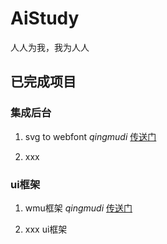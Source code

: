 # AiStudy
人人为我，我为人人


## 已完成项目

### 集成后台
1. svg to webfont *qingmudi* [传送门](http://baidu.com)

2. xxx


### ui框架
1. wmu框架 *qingmudi* [传送门](http://baidu.com)


2. xxx ui框架
